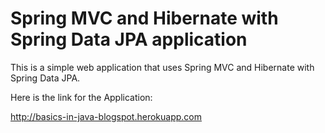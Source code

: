 # Spring MVC and Hibernate with Spring Data JPA application

This is a simple web application that uses Spring MVC and Hibernate
with Spring Data JPA.


Here is the link for the Application:

http://basics-in-java-blogspot.herokuapp.com

